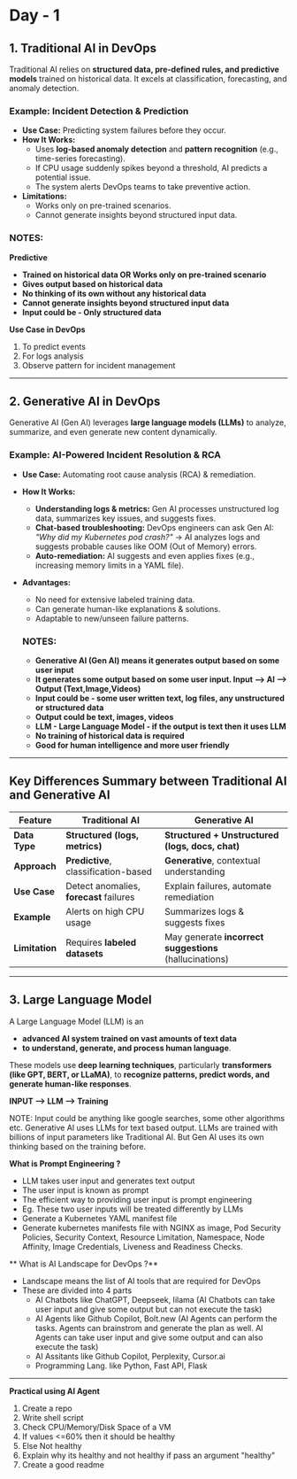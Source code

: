 # Day - 1 

## 1. Traditional AI in DevOps
Traditional AI relies on **structured data, pre-defined rules, and predictive models** trained on historical data. It excels at classification, forecasting, and anomaly detection.

### Example: Incident Detection & Prediction
- **Use Case:** Predicting system failures before they occur.
- **How It Works:**  
  - Uses **log-based anomaly detection** and **pattern recognition** (e.g., time-series forecasting).  
  - If CPU usage suddenly spikes beyond a threshold, AI predicts a potential issue.  
  - The system alerts DevOps teams to take preventive action.  
- **Limitations:**  
  - Works only on pre-trained scenarios.  
  - Cannot generate insights beyond structured input data.

 ### NOTES: 
 
**Predictive**
- **Trained on historical data OR Works only on pre-trained scenario**
- **Gives output based on historical data**
- **No thinking of its own without any historical data**
- **Cannot generate insights beyond structured input data**
- **Input could be - Only structured data**

**Use Case in DevOps** 
1. To predict events
2. For logs analysis
3. Observe pattern for incident management 
  

---

## 2. Generative AI in DevOps
Generative AI (Gen AI) leverages **large language models (LLMs)** to analyze, summarize, and even generate new content dynamically.

### Example: AI-Powered Incident Resolution & RCA
- **Use Case:** Automating root cause analysis (RCA) & remediation.  
- **How It Works:**  
  - **Understanding logs & metrics:** Gen AI processes unstructured log data, summarizes key issues, and suggests fixes.  
  - **Chat-based troubleshooting:** DevOps engineers can ask Gen AI:  
    _"Why did my Kubernetes pod crash?"_ → AI analyzes logs and suggests probable causes like OOM (Out of Memory) errors.  
  - **Auto-remediation:** AI suggests and even applies fixes (e.g., increasing memory limits in a YAML file).  
- **Advantages:**  
  - No need for extensive labeled training data.  
  - Can generate human-like explanations & solutions.  
  - Adaptable to new/unseen failure patterns.
 
   ### NOTES:
  - **Generative AI (Gen AI)  means it generates output based on some user input**
  - **It generates some output based on some user input. Input --> AI --> Output (Text,Image,Videos)**
  - **Input could be - some user written text, log files, any unstructured or structured data**
  - **Output could be text, images, videos**
  - **LLM - Large Language Model - if the output is text then it uses LLM**
  - **No training of historical data is required**
  - **Good for human intelligence and more user friendly**

---

## Key Differences Summary between Traditional AI and Generative AI 

| Feature            | Traditional AI                     | Generative AI                     |
|-------------------|--------------------------------    |--------------------------------|
| **Data Type**      | **Structured (logs, metrics)**    | **Structured + Unstructured (logs, docs, chat)**  |
| **Approach**       | **Predictive**, classification-based | **Generative**, contextual understanding |
| **Use Case**       | Detect anomalies, **forecast** failures | Explain failures, automate remediation |
| **Example**        | Alerts on high CPU usage       | Summarizes logs & suggests fixes |
| **Limitation**     | Requires **labeled datasets**     | May generate **incorrect suggestions** (hallucinations) |



---

## 3. Large Language Model
A Large Language Model (LLM) is an 
- **advanced AI system trained on vast amounts of text data**
- **to understand, generate, and process human language**. 

These models use **deep learning techniques**, particularly **transformers (like GPT, BERT, or LLaMA)**, to **recognize patterns, predict words, and generate human-like responses**.

**INPUT --> LLM --> Training**

NOTE: Input could be anything like google searches, some other algorithms etc. 
      Generative AI uses LLMs for text based output. 
      LLMs are trained with billions of input parameters like Traditional AI. 
      But Gen AI uses its own thinking based on the training before. 

**What is Prompt Engineering ?**
- LLM takes user input and generates text output
- The user input is known as prompt
- The efficient way to providing user input is prompt engineering
- Eg. These two user inputs will be treated differently by LLMs
- Generate a Kubernetes YAML manifest file
- Generate kubernetes manifests file with NGINX as image, Pod Security Policies, Security Context, Resource Limitation, Namespace, Node Affinity, Image Credentials, Liveness and Readiness Checks.


** What is AI Landscape for DevOps ?** 
- Landscape means the list of AI tools that are required for DevOps
- These are divided into 4 parts
    - AI Chatbots like ChatGPT, Deepseek, Iilama (AI Chatbots can take user input and give some output but can not execute the task)
    - AI Agents like Github Copilot, Bolt.new (AI Agents can perform the tasks. Agents can brainstrom and generate the plan as well. AI Agents can take user input and give some output and can also execute the task)
    - AI Assitants like Github Copilot, Perplexity, Cursor.ai 
    - Programming Lang. like Python, Fast API, Flask

---

**Practical using AI Agent**
1. Create a repo
2. Write shell script
3. Check CPU/Memory/Disk Space of a VM
4. If values <=60% then it should be healthy
5. Else Not healthy
6. Explain why its healthy and not healthy if pass an argument "healthy"
7. Create a good readme

